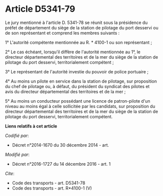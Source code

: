 # Article D5341-79

Le jury mentionné à l'article D. 5341-78 se réunit sous la présidence du préfet de département du siège de la station de
pilotage du port desservi ou de son représentant et comprend les membres suivants : 

1° L'autorité compétente mentionnée au R. * 4100-1 ou son représentant ; 

2° Le cas échéant, lorsqu'il diffère de l'autorité mentionnée au 1°, le directeur départemental des territoires et de la mer
du siège de la station de pilotage du port desservi, territorialement compétent ; 

3° Le représentant de l'autorité investie du pouvoir de police portuaire ; 

4° Au moins un pilote en service dans la station de pilotage, sur proposition du chef de pilotage ou, à défaut, du président
du syndicat des pilotes et avis du directeur départemental des territoires et de la mer ; 

5° Au moins un conducteur possédant une licence de patron-pilote d'un niveau au moins égal à celle sollicitée par les
candidats, sur proposition du directeur départemental des territoires et de la mer du siège de la station de pilotage du port
desservi, territorialement compétent.

**Liens relatifs à cet article**

_Codifié par_:

  - Décret n°2014-1670 du 30 décembre 2014 - art.

_Modifié par_:

  - Décret n°2016-1727 du 14 décembre 2016 - art. 1

_Cite_:

  - Code des transports - art. D5341-78
  - Code des transports - art. R*4100-1 (V)

